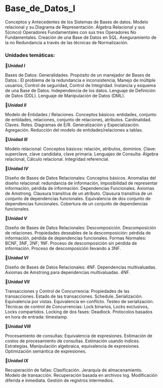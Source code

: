 # Base_de_Datos_I
Conceptos y Antecedentes de los Sistemas de Bases de datos. Modelo relacional y su Diagrama de Representación. Álgebra Relacional y sus 5(cinco) Operadores Fundamentales con sus tres Operadores No Fundamentales. Creación de una Base de Datos en SQL. Aseguramiento de la no Redundancia a través de las técnicas de Normalización.
### Unidades temáticas:

💠***Unidad I***

Bases de Datos: Generalidades. Propósito de un manejador de Bases de Datos.: El problema
de la redundancia e inconsistencia, Manejo de múltiple usuarios, Control de seguridad,
Control de Integridad. Instancia y esquema de una Base de Datos. Independencia de los
datos. Lenguaje de Definición de Datos (DDL). Lenguaje de Manipulación de Datos (DML).

💠***Unidad II***

Modelo de Entidades / Relaciones. Conceptos básicos: entidades, conjunto de entidades,
relaciones, conjunto de relaciones, atributos. Cardinalidad. Claves. Roles. Diagramas de
E/R. Generalización y Especialización. Agregación. Reducción del modelo de
entidades/relaciones a tablas.

💠***Unidad III***

Modelo relacional: Conceptos básicos: relación, atributos, dominios. Clave: superclave,
clave candidata, clave primaria. Lenguajes de Consulta: Álgebra relacional, Cálculo
relacional. Integridad referencial.

💠***Unidad IV***

Diseño de Bases de Datos Relacionales: Conceptos básicos. Anomalías del diseño
relacional: redundancia de información, imposibilidad de representar información, pérdida
de información. Dependencias Funcionales. Axiomas de Amstrong. Clausura transitiva de
un atributo. Clausura transitiva de un conjunto de dependencias funcionales. Equivalencia
de dos conjunto de dependencias funcionales. Cobertura de un conjunto de dependencias
funcionales.

💠***Unidad V***

Diseño de Bases de Datos Relacionales: Descomposición. Descomposición de relaciones.
Propiedades deseables de la descomposición: pérdida de información, pérdida de
dependencias funcionales. Formas Normales: BCNF, 3NF, 2NF; 1NF. Proceso de
descomposición sin pérdida de información. Proceso de descomposición llevando a 3NF.

💠***Unidad VI***

Diseño de Bases de Datos Relacionales: 4NF. Dependencias multivaluadas. Axiomas de
Amstrong para dependencias multivaluadas. 4NF.

💠***Unidad VII***

Transacciones y Control de Concurrencia: Propiedades de las transacciones. Estado de las
transacciones. Schedule..Serialización. Equivalencia por vistas. Equivalencia en conflicto.
Testeo de serialización. Técnicas de control de Concurrencias: Lock binarios, Locks
exclusivos, Locks compartidos. Locking de dos fases: Deadlock. Protocolos basados en hora
de entrada: timestamp.

💠***Unidad VIII***

Procesamiento de consultas: Equivalencia de expresiones. Estimación de costos de
procesamiento de consultas. Estimación usando índices. Estrategias. Manipulación
algebraica, equivalencia de expresiones. Optimización semántica de expresiones.


💠***Unidad IX***

Recuperación de fallas: Clasificación. Jerarquía de almacenamiento. Modelo de transacción.
Recuperación basada en archivos log. Modificación diferida e inmediata. Gestión de
registros intermedios. 
